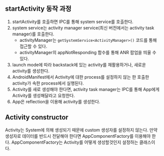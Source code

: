 ## startActivity 동작 과정
1. startActivity를 호출하면 IPC를 통해 system service를 호출한다.
2. system service는 activity manager service(최신 버전에서는 activity task manager)를 호출한다.
   - activityManager는 `getSystemService<ActivityManager>()` 코드를 통해 접근할 수 있다.
   - activityManager의 appNotResponding 함수를 통해 ANR 팝업을 띄울 수 있다.
3. launch mode에 따라 backstack에 있는 activity를 재활용하거나, 새로운 activity를 생성한다.
4. AndroidManifest에서 Activity에 대한 process를 설정하지 않는 한 호출한 activity가 속한 process에서 실행된다.
5. Activity를 새로 생성해야 한다면, activity task manager는 IPC를 통해 App에게 Activity를 생성해달라고 요청한다.
6. App은 reflection을 이용해 activity를 생성한다.

## Activity constructor
Activity는 System에 의해 생성되기 때문에 custom 생성자를 설정하지 않는다.
만약 생성자로 데이터를 반드시 전달해야 한다면 AppComponentFactory를 이용해야 한다.
AppComponentFactory는 Activity를 어떻게 생성할것인지 설정하는 클래스이다.
